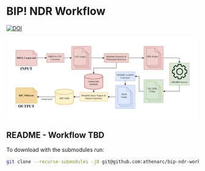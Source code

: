 # BIP! NDR Workflow

[![DOI](https://zenodo.org/badge/DOI/10.5281/zenodo.7962019.svg)](https://doi.org/10.5281/zenodo.7962019)

![Workflow](/img/DBLP_dataset_pipeline-diagram_colored_simplified_stretched_flipped_ABSTRACTION_w_bg.png) 

## README - Workflow TBD

To download with the submodules run:

```bash
git clone --recurse-submodules -j8 git@github.com:athenarc/bip-ndr-workflow.git
```
